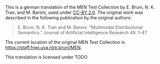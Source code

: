 This is a german translation of the MEN Test Collection by E. Bruni, N. K. Tran, and M. Baroni, used under [CC-BY 2.0](https://creativecommons.org/licenses/by/2.0).
The original work was described in the following publication by the original authors:

> E. Bruni, N. K. Tran and M. Baroni. "Multimodal Distributional Semantics." Journal of Artificial Intelligence Research 49: 1-47

The current location of the original MEN Test Collection is <https://staff.fnwi.uva.nl/e.bruni/MEN>.

This translation is licensed under TODO
